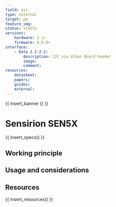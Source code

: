 ```yaml
---
field: air
type: external
target: pm
feature_img:
status: stable
versions:
    hardware: 2.1+
    firmware: 0.9.8+
interface:
    - Data 2.1-2.2:
        description: I2C via Urban Board header
        image:
        comment:
resources:
    datasheet:
    papers:
    guides:
    external:
---
```


{{ insert_banner () }}

# Sensirion SEN5X

{{ insert_specs() }}

## Working principle

## Usage and considerations

## Resources

{{ insert_resources() }}